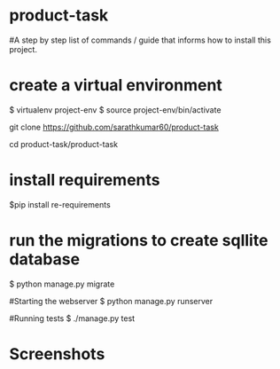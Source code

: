 # product-task
#A step by step list of commands / guide that informs how to install this project.

# create a virtual environment
$ virtualenv project-env
$ source project-env/bin/activate

git clone https://github.com/sarathkumar60/product-task

cd product-task/product-task

# install requirements
$pip install re-requirements

# run the migrations to create sqllite database
$ python manage.py migrate

#Starting the webserver
$ python manage.py runserver

#Running tests
$ ./manage.py test


# Screenshots


